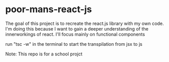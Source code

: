 # poor-mans-react-js
The goal of this project is to recreate the react.js library with my own code. I'm doing this because I want to gain a deeper understanding of the innerworkings of react. I'll focus mainly on functional components

run "tsc -w" in the terminal to start the transpilation from jsx to js

Note: This repo is for a school projct
